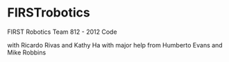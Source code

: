 FIRSTrobotics
=============

FIRST Robotics Team 812 - 2012 Code

with Ricardo Rivas and Kathy Ha
with major help from Humberto Evans and Mike Robbins
